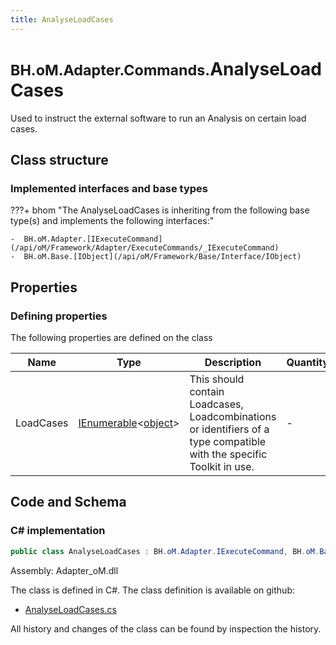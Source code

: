 ```yaml
---
title: AnalyseLoadCases
---
```


# <small>BH.oM.Adapter.Commands.</small>**AnalyseLoadCases**

Used to instruct the external software to run an Analysis on certain load cases.

## Class structure

### Implemented interfaces and base types

???+ bhom "The AnalyseLoadCases is inheriting from the following base type(s) and implements the following interfaces:"

    -  BH.oM.Adapter.[IExecuteCommand](/api/oM/Framework/Adapter/ExecuteCommands/_IExecuteCommand)
    -  BH.oM.Base.[IObject](/api/oM/Framework/Base/Interface/IObject)


## Properties



### Defining properties

The following properties are defined on the class

| Name             | Type             | Description      | Quantity         |
|------------------|------------------|------------------|------------------|
| LoadCases | [IEnumerable](https://learn.microsoft.com/en-us/dotnet/api/System.Collections.Generic.IEnumerable-1?view=netstandard-2.0)&lt;[object](https://learn.microsoft.com/en-us/dotnet/api/System.Object?view=netstandard-2.0)&gt; | This should contain Loadcases, Loadcombinations or identifiers of a type compatible with the specific Toolkit in use. | - |


## Code and Schema

### C# implementation

``` C# title="C#"
public class AnalyseLoadCases : BH.oM.Adapter.IExecuteCommand, BH.oM.Base.IObject
```

Assembly: Adapter_oM.dll

The class is defined in C#. The class definition is available on github:

- [AnalyseLoadCases.cs](https://github.com/BHoM/BHoM_Adapter/blob/develop/Adapter_oM/ExecuteCommands\AnalyseLoadCases.cs)

All history and changes of the class can be found by inspection the history.
